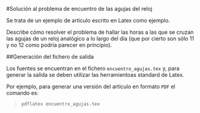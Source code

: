 #Solución al problema de encuentro de las agujas del reloj

Se trata de un ejemplo de artículo escrito en Latex como ejemplo.

Describe cómo resolver el problema de hallar las horas a las que se cruzan las
agujas de un reloj analógico a lo largo del día (que por cierto son sólo 11 y
no 12 como podría parecer en principio).

##Generación del fichero de salida

Los fuentes se encuentran en el fichero `encuentro_agujas.tex` y,
para generar la salida se deben utilizar las herramientoas standard de Latex.

Por ejemplo, para generar una versión del artículo en formato `PDF`
el comando es:

> `pdflatex encuentro_agujas.tex`

